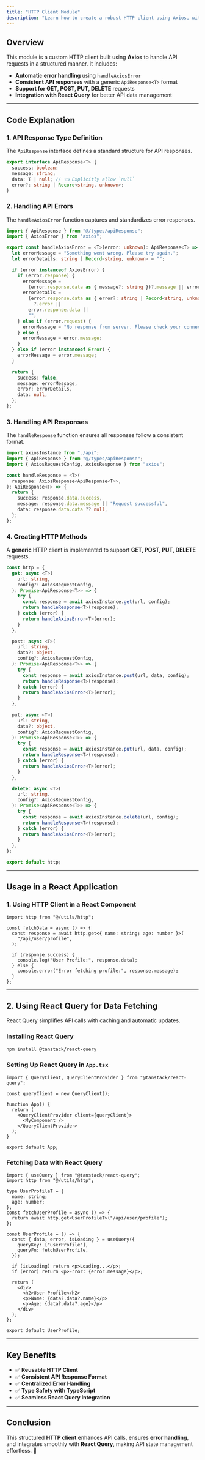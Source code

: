 ```yaml
---
title: "HTTP Client Module"
description: "Learn how to create a robust HTTP client using Axios, with standardized response handling, error management, and React Query integration."
---
```


## **Overview**

This module is a custom HTTP client built using **Axios** to handle API requests in a structured manner. It includes:

- **Automatic error handling** using `handleAxiosError`
- **Consistent API responses** with a generic `ApiResponse<T>` format
- **Support for GET, POST, PUT, DELETE** requests
- **Integration with React Query** for better API data management

---

## **Code Explanation**

### **1. API Response Type Definition**

The `ApiResponse` interface defines a standard structure for API responses.

```ts
export interface ApiResponse<T> {
  success: boolean;
  message: string;
  data: T | null; // 👈 Explicitly allow `null`
  error?: string | Record<string, unknown>;
}
```

### **2. Handling API Errors**

The `handleAxiosError` function captures and standardizes error responses.

```ts
import { ApiResponse } from "@/types/apiResponse";
import { AxiosError } from "axios";

export const handleAxiosError = <T>(error: unknown): ApiResponse<T> => {
  let errorMessage = "Something went wrong. Please try again.";
  let errorDetails: string | Record<string, unknown> = "";

  if (error instanceof AxiosError) {
    if (error.response) {
      errorMessage =
        (error.response.data as { message?: string })?.message || errorMessage;
      errorDetails =
        (error.response.data as { error?: string | Record<string, unknown> })
          ?.error ||
        error.response.data ||
        "";
    } else if (error.request) {
      errorMessage = "No response from server. Please check your connection.";
    } else {
      errorMessage = error.message;
    }
  } else if (error instanceof Error) {
    errorMessage = error.message;
  }

  return {
    success: false,
    message: errorMessage,
    error: errorDetails,
    data: null,
  };
};
```

### **3. Handling API Responses**
The `handleResponse` function ensures all responses follow a consistent format.

```ts
import axiosInstance from "./api";
import { ApiResponse } from "@/types/apiResponse";
import { AxiosRequestConfig, AxiosResponse } from "axios";

const handleResponse = <T>(
  response: AxiosResponse<ApiResponse<T>>,
): ApiResponse<T> => {
  return {
    success: response.data.success,
    message: response.data.message || "Request successful",
    data: response.data.data ?? null,
  };
};
```

### **4. Creating HTTP Methods**

A **generic** HTTP client is implemented to support **GET, POST, PUT, DELETE** requests.

```ts
const http = {
  get: async <T>(
    url: string,
    config?: AxiosRequestConfig,
  ): Promise<ApiResponse<T>> => {
    try {
      const response = await axiosInstance.get(url, config);
      return handleResponse<T>(response);
    } catch (error) {
      return handleAxiosError<T>(error);
    }
  },

  post: async <T>(
    url: string,
    data?: object,
    config?: AxiosRequestConfig,
  ): Promise<ApiResponse<T>> => {
    try {
      const response = await axiosInstance.post(url, data, config);
      return handleResponse<T>(response);
    } catch (error) {
      return handleAxiosError<T>(error);
    }
  },

  put: async <T>(
    url: string,
    data?: object,
    config?: AxiosRequestConfig,
  ): Promise<ApiResponse<T>> => {
    try {
      const response = await axiosInstance.put(url, data, config);
      return handleResponse<T>(response);
    } catch (error) {
      return handleAxiosError<T>(error);
    }
  },

  delete: async <T>(
    url: string,
    config?: AxiosRequestConfig,
  ): Promise<ApiResponse<T>> => {
    try {
      const response = await axiosInstance.delete(url, config);
      return handleResponse<T>(response);
    } catch (error) {
      return handleAxiosError<T>(error);
    }
  },
};

export default http;
```

---

## **Usage in a React Application**

### **1. Using HTTP Client in a React Component**

```tsx
import http from "@/utils/http";

const fetchData = async () => {
  const response = await http.get<{ name: string; age: number }>(
    "/api/user/profile",
  );

  if (response.success) {
    console.log("User Profile:", response.data);
  } else {
    console.error("Error fetching profile:", response.message);
  }
};
```

---

## **2. Using React Query for Data Fetching**

React Query simplifies API calls with caching and automatic updates.

### **Installing React Query**

```sh
npm install @tanstack/react-query
```

### **Setting Up React Query in `App.tsx`**

```tsx
import { QueryClient, QueryClientProvider } from "@tanstack/react-query";

const queryClient = new QueryClient();

function App() {
  return (
    <QueryClientProvider client={queryClient}>
      <MyComponent />
    </QueryClientProvider>
  );
}

export default App;
```

### **Fetching Data with React Query**

```tsx
import { useQuery } from "@tanstack/react-query";
import http from "@/utils/http";

type UserProfileT = {
  name: string;
  age: number;
};
const fetchUserProfile = async () => {
  return await http.get<UserProfileT>("/api/user/profile");
};

const UserProfile = () => {
  const { data, error, isLoading } = useQuery({
    queryKey: ["userProfile"],
    queryFn: fetchUserProfile,
  });

  if (isLoading) return <p>Loading...</p>;
  if (error) return <p>Error: {error.message}</p>;

  return (
    <div>
      <h2>User Profile</h2>
      <p>Name: {data?.data?.name}</p>
      <p>Age: {data?.data?.age}</p>
    </div>
  );
};

export default UserProfile;
```

---

## **Key Benefits**

- ✅ **Reusable HTTP Client**
- ✅ **Consistent API Response Format**
- ✅ **Centralized Error Handling**
- ✅ **Type Safety with TypeScript**
- ✅ **Seamless React Query Integration**

---

## **Conclusion**

This structured **HTTP client** enhances API calls, ensures **error handling**, and integrates smoothly with **React Query**, making API state management effortless. 🚀
